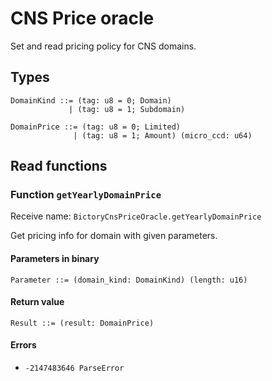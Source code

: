 # CNS Price oracle

Set and read pricing policy for CNS domains.


## Types

```
DomainKind ::= (tag: u8 = 0; Domain)
             | (tag: u8 = 1; Subdomain)
```

```
DomainPrice ::= (tag: u8 = 0; Limited)
              | (tag: u8 = 1; Amount) (micro_ccd: u64)
```


## Read functions

### Function `getYearlyDomainPrice`

Receive name: `BictoryCnsPriceOracle.getYearlyDomainPrice`

Get pricing info for domain with given parameters.

#### Parameters in binary

```
Parameter ::= (domain_kind: DomainKind) (length: u16)
```

#### Return value

```
Result ::= (result: DomainPrice)
```

#### Errors

* `-2147483646 ParseError`

